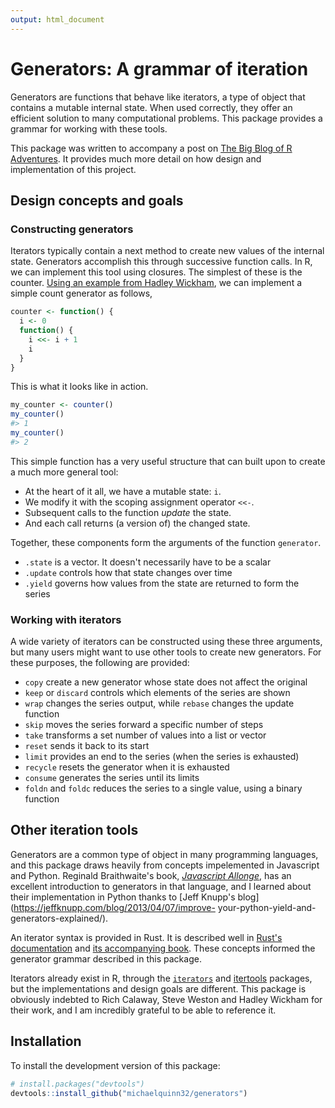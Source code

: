```yaml
---
output: html_document
---
```

# Generators: A grammar of iteration

Generators are functions that behave like iterators, a type of object that 
contains a mutable internal state. When used correctly, they offer an efficient 
solution to many computational problems. This package provides a grammar for 
working with these tools.

This package was written to accompany a post on [The Big Blog of R 
Adventures](http://michaelquinn32.github.io/). It provides much more detail
on how design and implementation of this project.

## Design concepts and goals

### Constructing generators

Iterators typically contain a next method to create new values of the internal
state. Generators accomplish this through successive function calls. In R, we
can implement this tool using closures. The simplest of these is the 
counter. [Using an example from Hadley
Wickham](http://adv-r.had.co.nz/Functional-programming.html#closures), we can
implement a simple count generator as follows,

```r
counter <- function() {
  i <- 0
  function() {
    i <<- i + 1
    i
  }
}
```

This is what it looks like in action.

```r
my_counter <- counter()
my_counter()
#> 1
my_counter()
#> 2
```

This simple function has a very useful structure that can built upon to create 
a much more general tool:

* At the heart of it all, we have a mutable state: `i`.
* We modify it with the scoping assignment operator `<<-`. 
* Subsequent calls to the function *update* the state. 
* And each call returns (a version of) the changed state.

Together, these components form the arguments of the function `generator`.

* `.state` is a vector. It doesn't necessarily have to be a scalar
* `.update` controls how that state changes over time
* `.yield` governs how values from the state are returned to form the series

### Working with iterators

A wide variety of iterators can be constructed using these three arguments, but
many users might want to use other tools to create new generators. For these
purposes, the following are provided:

* `copy` create a new generator whose state does not affect the original
* `keep` or `discard` controls which elements of the series are shown
* `wrap` changes the series output, while `rebase` changes the update function
* `skip` moves the series forward a specific number of steps
* `take` transforms a set number of values into a list or vector
* `reset` sends it back to its start
* `limit` provides an end to the series (when the series is exhausted)
* `recycle` resets the generator when it is exhausted
* `consume` generates the series until its limits
* `foldn` and `foldc` reduces the series to a single value, using a binary 
function

## Other iteration tools

Generators are a common type of object in many programming languages, and this 
package draws heavily from concepts impelemented in Javascript and 
Python. Reginald Braithwaite's book, 
[*Javascript Allonge*](https://leanpub.com/javascriptallongesix), has an 
excellent introduction to generators in that language, and I learned about 
their implementation in Python thanks to 
[Jeff Knupp's blog](https://jeffknupp.com/blog/2013/04/07/improve-
your-python-yield-and-generators-explained/).

An iterator syntax is provided in Rust. It is described well in 
[Rust's documentation](https://doc.rust-lang.org/std/iter/trait.Iterator.html) 
and [its accompanying book](https://doc.rust-lang.org/book/iterators.html). 
These concepts informed the generator grammar described in this package.

Iterators already exist in R, through the [`iterators`](https://cran.r-project.org/web/packages/iterators/index.html) and
[itertools](https://cran.r-project.org/web/packages/itertools/index.html) 
packages, but the implementations and design goals are different. This package 
is obviously indebted to Rich Calaway, Steve Weston and Hadley Wickham for 
their work, and I am incredibly grateful to be able to reference it.

## Installation

To install the development version of this package:

```r
# install.packages("devtools")
devtools::install_github("michaelquinn32/generators")
```